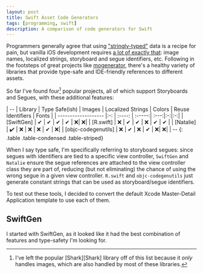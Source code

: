 ```yaml
---
layout: post
title: Swift Asset Code Generators
tags: [programming, swift]
description: A comparison of code generators for Swift
---
```


Programmers generally agree that using ["stringly-typed"][string] data is a recipe for pain, but vanilla iOS development requires [a lot of exactly that][square]: image names, localized strings, storyboard and segue identifiers, etc. Following in the footsteps of great projects like [mogenerator][], there's a healthy variety of libraries that provide type-safe and IDE-friendly references to different assets.

[string]: http://c2.com/cgi/wiki?StringlyTyped
[square]: https://corner.squareup.com/2014/02/objc-codegenutils.html
[mogenerator]: https://rentzsch.github.io/mogenerator/

So far I've found four[^shark] popular projects, all of which support Storyboards and Segues, with these additional features:

[^shark]: I've left the popular [Shark][Shark] library off of this list because it _only_ handles images, which are also handled by most of these libraries.

| -- 
| Library | Type Safe(ish) | Images | Localized Strings | Colors | Reuse Identifiers | Fonts |
| ------------------- |:-: | :----: | :-----:| :---:|:-:|:-:|
| [SwiftGen]          | ✔  | ✔      | ✔      | ✔   | ❌| ❌|
| [R.swift]           | ❌ | ✔      | ✔      | ❌  | ✔ | ✔ |
| [Natalie]           | ✔️  | ❌     | ❌     | ❌  | ✔ | ❌|
| [objc-codegenutils] | ❌ | ✔      | ❌     | ✔   | ❌| ❌|
| --
{: .table .table-condensed .table-striped}

[^seg]: and segues
[SwiftGen]: https://github.com/AliSoftware/SwiftGen
[Shark]: https://github.com/kaandedeoglu/Shark
[Natalie]: https://github.com/krzyzanowskim/Natalie
[R.swift]: https://github.com/mac-cain13/R.swift
[objc-codegenutils]: https://github.com/puls/objc-codegenutils

When I say type safe, I'm specifically referring to storyboard segues: since segues with identifiers are tied to a specific view controller, `SwiftGen` and `Natalie` ensure the segue references are attached to the view controller class they are part of, reducing (but not eliminating) the chance of using the wrong segue in a given view controller. `R.swift` and `objc-codegenutils` just generate constant strings that can be used as storyboard/segue identifiers.

To test out these tools, I decided to convert the default Xcode Master-Detail Application template to use each of them.

## SwiftGen

I started with SwiftGen, as it looked like it had the best combination of features and type-safety I'm looking for.


